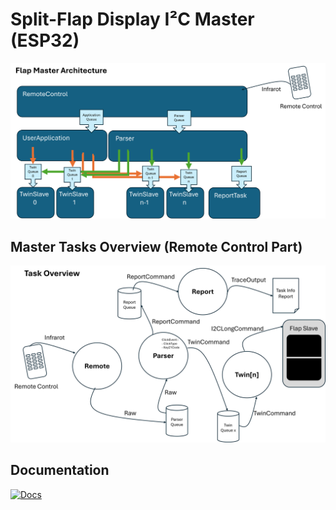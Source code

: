 # Split-Flap Display I²C Master (ESP32)

![](./pic/MasterArchitecture.png)

## Master Tasks Overview (Remote Control Part)

![](./pic/MasterTasks.png)

## Documentation

[![Docs](https://img.shields.io/badge/docs-online-brightgreen.svg)](https://achiim.github.io/FlapMaster/)
